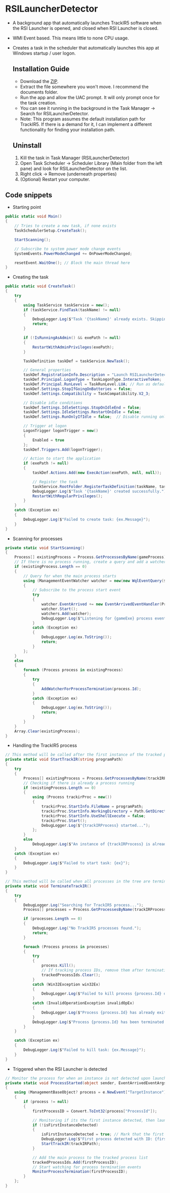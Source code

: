 # RSILauncherDetector
 - A background app that automatically launches TrackIR5 software when the RSI Launcher is opened, and closed when RSI Launcher is closed.
 - WMI Event based. This means little to none CPU usage.
 - Creates a task in the scheduler that automatically launches this app at Windows startup / user logon.


   ## Installation Guide
   - Download the [ZIP](https://github.com/matheusperches/RSILauncher-Detector/tree/main/Release).
   - Extract the file somewhere you won't move. I recommend the documents folder.
   - Run the app and allow the UAC prompt. It will only prompt once for the task creation.
   - You can see it running in the background in the Task Manager -> Search for RSILauncherDetector.
   - Note: This program assumes the default installation path for TrackIR5. If there is a demand for it, I can implement a different functionality for finding your installation path.
  
   ## Uninstall
   1. Kill the task in Task Manager (RSILauncherDetector)
   2. Open Task Scheduler -> Scheduler Library (Main folder from the left pane) and look for RSILauncherDetector on the list.
   3. Right click -> Remove (underneath properties)
   4. (Optional) Restart your computer.
  

 ## Code snippets

- Starting point
```C# 
public static void Main()
{
    // Tries to create a new task, if none exists
    TaskSchedulerSetup.CreateTask();

    StartScanning();

    // Subscribe to system power mode change events
    SystemEvents.PowerModeChanged += OnPowerModeChanged;

    resetEvent.WaitOne(); // Block the main thread here
}    
```

- Creating the task 
```C#
public static void CreateTask()
{
    try
    {
        using TaskService taskService = new();
        if (taskService.FindTask(taskName) != null)
        {
            DebugLogger.Log($"Task '{taskName}' already exists. Skipping...");
            return;
        }

        if (!IsRunningAsAdmin() && exePath != null)
        {
            RestartWithAdminPrivileges(exePath);
        }

        TaskDefinition taskDef = taskService.NewTask();

        // General properties
        taskDef.RegistrationInfo.Description = "Launch RSILauncherDetector";
        taskDef.Principal.LogonType = TaskLogonType.InteractiveToken;
        taskDef.Principal.RunLevel = TaskRunLevel.LUA; // Run as default
        taskDef.Settings.StopIfGoingOnBatteries = false;
        taskDef.Settings.Compatibility = TaskCompatibility.V2_3;

        // Disable idle conditions
        taskDef.Settings.IdleSettings.StopOnIdleEnd = false;
        taskDef.Settings.IdleSettings.RestartOnIdle = false;
        taskDef.Settings.RunOnlyIfIdle = false;  // Disable running only if idle

        // Trigger at logon
        LogonTrigger logonTrigger = new()
        {
            Enabled = true
        };
        taskDef.Triggers.Add(logonTrigger);

        // Action to start the application
        if (exePath != null)
        {
            taskDef.Actions.Add(new ExecAction(exePath, null, null));

            // Register the task
            taskService.RootFolder.RegisterTaskDefinition(taskName, taskDef);
            DebugLogger.Log($"Task '{taskName}' created successfully.");
            RestartWithRegularPrivileges();
        }
    }
    catch (Exception ex)
    {
        DebugLogger.Log($"Failed to create task: {ex.Message}");
    }
}
```

- Scanning for processes
```C#
private static void StartScanning()
{
    Process[] existingProcess = Process.GetProcessesByName(gameProcess);
    // If there is no process running, create a query and add a watcher for it. 
    if (existingProcess.Length == 0)
    {
        // Query for when the main process starts
        using (ManagementEventWatcher watcher = new(new WqlEventQuery($"SELECT * FROM __InstanceCreationEvent WITHIN 5 WHERE TargetInstance ISA 'Win32_Process' AND TargetInstance.Name = '{gameExe}'")))
        {
            // Subscribe to the process start event
            try
            {
                watcher.EventArrived += new EventArrivedEventHandler(ProcessStarted);
                watcher.Start();
                watchers.Add(watcher);
                DebugLogger.Log($"Listening for {gameExe} process events. Press Enter to exit...");
            }
            catch (Exception ex)
            {
                DebugLogger.Log(ex.ToString());
                return;
            }
        };
    }
    else
    {
        foreach (Process process in existingProcess)
        {
            try
            {
                AddWatcherForProcessTermination(process.Id);
            }
            catch (Exception ex)
            {
                DebugLogger.Log(ex.ToString());
                return;
            }
        }
    }
    Array.Clear(existingProcess);
}

```
- Handling the TrackIR5 process
```C#
// This method will be called after the first instance of the tracked process is detected
private static void StartTrackIR(string programPath)
{
    try
    {
        Process[] existingProcess = Process.GetProcessesByName(trackIRProcess);
        // Checking if there is already a process running
        if (existingProcess.Length == 0)
        {
            using (Process trackirProc = new())
            {
                trackirProc.StartInfo.FileName = programPath;
                trackirProc.StartInfo.WorkingDirectory = Path.GetDirectoryName(programPath);
                trackirProc.StartInfo.UseShellExecute = false;
                trackirProc.Start();
                DebugLogger.Log($"{trackIRProcess} started...");
            };
        }
        else
            DebugLogger.Log($"An instance of {trackIRProcess} is already running.");
    }
    catch (Exception ex)
    {
        DebugLogger.Log($"Failed to start task: {ex}");
    }
}

// This method will be called when all processes in the tree are terminated
private static void TerminateTrackIR()
{
    try
    {
        DebugLogger.Log("Searching for TrackIR5 process...");
        Process[] processes = Process.GetProcessesByName(trackIRProcess);

        if (processes.Length == 0)
        {
            DebugLogger.Log("No TrackIR5 processes found.");
            return;
        }

        foreach (Process process in processes)
        {
            try
            {
                process.Kill();
                // If tracking process IDs, remove them after termination
                trackedProcessIds.Clear();
            }
            catch (Win32Exception win32Ex)
            {
                DebugLogger.Log($"Failed to kill process {process.Id} due to insufficient privileges: {win32Ex.Message}");
            }
            catch (InvalidOperationException invalidOpEx)
            {
                DebugLogger.Log($"Process {process.Id} has already exited: {invalidOpEx.Message}");
            }
            DebugLogger.Log($"Process {process.Id} has been terminated.");
        }
    }

    catch (Exception ex)
    {
        DebugLogger.Log($"Failed to kill task: {ex.Message}");
    }
}
```

- Triggered when the RSI Launcher is detected
```C#
// Monitor the process for when an instance is not detected upon launch.
private static void ProcessStarted(object sender, EventArrivedEventArgs e)
{
    using (ManagementBaseObject? process = e.NewEvent["TargetInstance"] as ManagementBaseObject)
    {
        if (process != null)
        {
            firstProcessID = Convert.ToInt32(process["ProcessId"]);

            // Monitoring if its the first instance detected, then launching TrackIR5... 
            if (!isFirstInstanceDetected)
            {
                isFirstInstanceDetected = true; // Mark that the first instance has been detected
                DebugLogger.Log($"First process detected with ID: {firstProcessID} \nNot logging subsequent processes..."); 
                StartTrackIR(trackIRPath);
            }

            // Add the main process to the tracked process list 
            trackedProcessIds.Add(firstProcessID);
            // Start watching for process termination events
            MonitorProcessTermination(firstProcessID);
        }
    };
}
```
